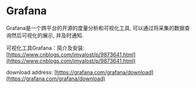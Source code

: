 # Grafana

Grafana是一个跨平台的开源的度量分析和可视化工具, 可以通过将采集的数据查询然后可视化的展示, 并及时通知.

可视化工具Grafana：简介及安装: [https://www.cnblogs.com/imyalost/p/9873641.html](https://www.cnblogs.com/imyalost/p/9873641.html)

download address: [https://grafana.com/grafana/download](https://grafana.com/grafana/download)